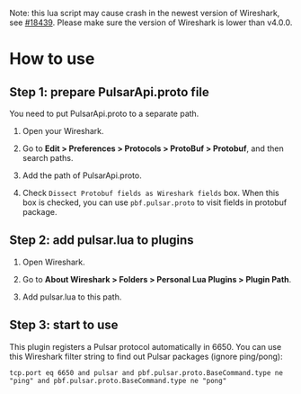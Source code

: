 <!--

    Licensed to the Apache Software Foundation (ASF) under one
    or more contributor license agreements.  See the NOTICE file
    distributed with this work for additional information
    regarding copyright ownership.  The ASF licenses this file
    to you under the Apache License, Version 2.0 (the
    "License"); you may not use this file except in compliance
    with the License.  You may obtain a copy of the License at

      http://www.apache.org/licenses/LICENSE-2.0

    Unless required by applicable law or agreed to in writing,
    software distributed under the License is distributed on an
    "AS IS" BASIS, WITHOUT WARRANTIES OR CONDITIONS OF ANY
    KIND, either express or implied.  See the License for the
    specific language governing permissions and limitations
    under the License.

-->

Note: this lua script may cause crash in the newest version of Wireshark, see [#18439](https://github.com/apache/pulsar/issues/18439). 
Please make sure the version of Wireshark is lower than v4.0.0.

# How to use 

## Step 1: prepare PulsarApi.proto file
You need to put PulsarApi.proto to a separate path.

1. Open your Wireshark.

2. Go to **Edit > Preferences > Protocols > ProtoBuf > Protobuf**, and then search paths.

3. Add the path of PulsarApi.proto.

4. Check `Dissect Protobuf fields as Wireshark fields` box. When this box is checked, 
you can use `pbf.pulsar.proto` to visit fields in protobuf package.  

## Step 2: add pulsar.lua to plugins

1. Open Wireshark.

2. Go to **About Wireshark > Folders > Personal Lua Plugins > Plugin Path**.

3. Add pulsar.lua to this path.

## Step 3: start to use

This plugin registers a Pulsar protocol automatically in 6650. You can use this Wireshark filter string to find out Pulsar packages (ignore ping/pong):

```
tcp.port eq 6650 and pulsar and pbf.pulsar.proto.BaseCommand.type ne "ping" and pbf.pulsar.proto.BaseCommand.type ne "pong"
```
